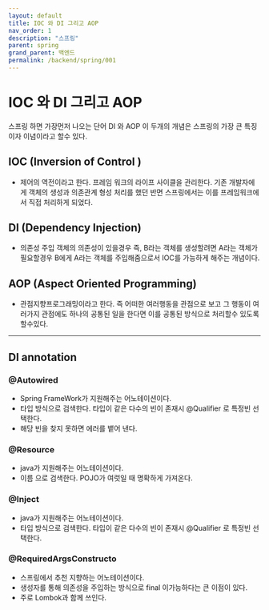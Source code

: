 ```yaml
---
layout: default
title: IOC 와 DI 그리고 AOP
nav_order: 1
description: "스프링"
parent: spring
grand_parent: 백엔드
permalink: /backend/spring/001
---
```

# IOC 와 DI 그리고 AOP
스프링 하면 가장먼저 나오는 단어 DI 와 AOP 이 두개의 개념은 스프링의 가장 큰 특징이자 이념이라고 할수 있다.

## IOC (Inversion of Control )
- 제어의 역전이라고 한다. 프레임 워크의 라이프 사이클을 관리한다. 기존 개발자에게 객체의 생성과 의존관계 형성 처리를 했던 반면 스프링에서는 이를 프레임워크에서 직접 처리하게 되었다.

## DI (Dependency Injection)
- 의존성 주입 객체의 의존성이 있을경우 즉, B라는 객체를 생성할려면 A라는 객체가 필요할경우 B에게 A라는 객체를 주입해줌으로서 IOC를 가능하게 해주는 개념이다.

## AOP (Aspect Oriented Programming)
- 관점지향프로그래밍이라고 한다. 즉 어떠한 여러행동을 관점으로 보고 그 행동이 여러가지 관점에도 하나의 공통된 일을 한다면 이를 공통된 방식으로 처리할수 있도록 할수있다.

---
## DI annotation

### @Autowired
- Spring FrameWork가 지원해주는 어노테이션이다.
- 타입 방식으로 검색한다. 타입이 같은 다수의 빈이 존재시 @Qualifier 로 특정빈 선택한다.
- 해당 빈을 찾지 못하면 에러를 뱉어 낸다.

### @Resource
- java가 지원해주는 어노테이션이다.
- 이름 으로 검색한다. POJO가 여럿일 때 명확하게 가져온다.

### @Inject
- java가 지원해주는 어노테이션이다.
- 타입 방식으로 검색한다. 타입이 같은 다수의 빈이 존재시 @Qualifier 로 특정빈 선택한다.

### @RequiredArgsConstructo
- 스프링에서 추천 지향하는 어노테이션이다.
- 생성자를 통해 의존성을 주입하는 방식으로 final 이가능하다는 큰 이점이 있다.
- 주로 Lombok과 함께 쓰인다.